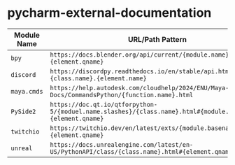 # pycharm-external-documentation

| Module Name | URL/Path Pattern                                                                                        |
|-------------|---------------------------------------------------------------------------------------------------------|
| `bpy`       | `https://docs.blender.org/api/current/{module.name}.html#{element.qname}`                               |
| `discord`   | `https://discordpy.readthedocs.io/en/stable/api.html#discord.{class.name}.{element.name}`               |
| `maya.cmds` | `https://help.autodesk.com/cloudhelp/2024/ENU/Maya-Tech-Docs/CommandsPython/{function.name}.html`       |
| `PySide2`   | `https://doc.qt.io/qtforpython-5/{moduel.name.slashes}/{class.name}.html#{module.name}.{element.qname}` |
| `twitchio`  | `https://twitchio.dev/en/latest/exts/{module.basename}.html#{element.qname}`                            |
| `unreal`    | `https://docs.unrealengine.com/latest/en-US/PythonAPI/class/{class.name}.html#{element.qname}`          |
